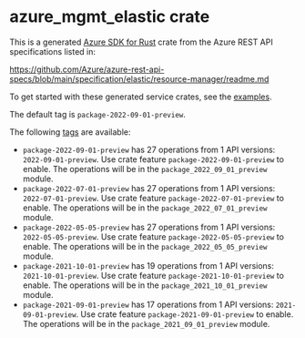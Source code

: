 # azure_mgmt_elastic crate

This is a generated [Azure SDK for Rust](https://github.com/Azure/azure-sdk-for-rust) crate from the Azure REST API specifications listed in:

https://github.com/Azure/azure-rest-api-specs/blob/main/specification/elastic/resource-manager/readme.md

To get started with these generated service crates, see the [examples](https://github.com/Azure/azure-sdk-for-rust/blob/main/services/README.md#examples).

The default tag is `package-2022-09-01-preview`.

The following [tags](https://github.com/Azure/azure-sdk-for-rust/blob/main/services/tags.md) are available:

- `package-2022-09-01-preview` has 27 operations from 1 API versions: `2022-09-01-preview`. Use crate feature `package-2022-09-01-preview` to enable. The operations will be in the `package_2022_09_01_preview` module.
- `package-2022-07-01-preview` has 27 operations from 1 API versions: `2022-07-01-preview`. Use crate feature `package-2022-07-01-preview` to enable. The operations will be in the `package_2022_07_01_preview` module.
- `package-2022-05-05-preview` has 27 operations from 1 API versions: `2022-05-05-preview`. Use crate feature `package-2022-05-05-preview` to enable. The operations will be in the `package_2022_05_05_preview` module.
- `package-2021-10-01-preview` has 19 operations from 1 API versions: `2021-10-01-preview`. Use crate feature `package-2021-10-01-preview` to enable. The operations will be in the `package_2021_10_01_preview` module.
- `package-2021-09-01-preview` has 17 operations from 1 API versions: `2021-09-01-preview`. Use crate feature `package-2021-09-01-preview` to enable. The operations will be in the `package_2021_09_01_preview` module.
